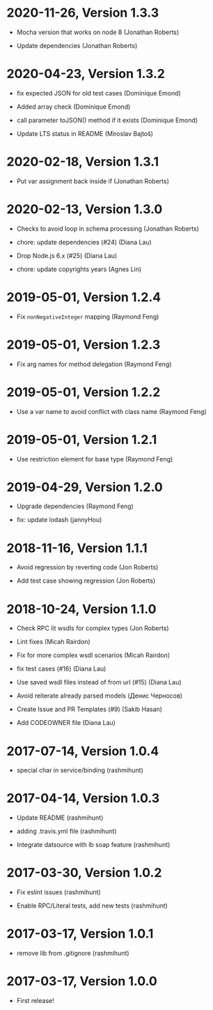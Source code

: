 2020-11-26, Version 1.3.3
=========================

 * Mocha version that works on node 8 (Jonathan Roberts)

 * Update dependencies (Jonathan Roberts)


2020-04-23, Version 1.3.2
=========================

 * fix expected JSON for old test cases (Dominique Emond)

 * Added array check (Dominique Emond)

 * call parameter toJSON() method if it exists (Dominique Emond)

 * Update LTS status in README (Miroslav Bajtoš)


2020-02-18, Version 1.3.1
=========================

 * Put var assignment back inside if (Jonathan Roberts)


2020-02-13, Version 1.3.0
=========================

 * Checks to avoid loop in schema processing (Jonathan Roberts)

 * chore: update dependencies (#24) (Diana Lau)

 * Drop Node.js 6.x (#25) (Diana Lau)

 * chore: update copyrights years (Agnes Lin)


2019-05-01, Version 1.2.4
=========================

 * Fix `nonNegativeInteger` mapping (Raymond Feng)


2019-05-01, Version 1.2.3
=========================

 * Fix arg names for method delegation (Raymond Feng)


2019-05-01, Version 1.2.2
=========================

 * Use a var name to avoid conflict with class name (Raymond Feng)


2019-05-01, Version 1.2.1
=========================

 * Use restriction element for base type (Raymond Feng)


2019-04-29, Version 1.2.0
=========================

 * Upgrade dependencies (Raymond Feng)

 * fix: update lodash (jannyHou)


2018-11-16, Version 1.1.1
=========================

 * Avoid regression by reverting code (Jon Roberts)

 * Add test case showing regression (Jon Roberts)


2018-10-24, Version 1.1.0
=========================

 * Check RPC lit wsdls for complex types (Jon Roberts)

 * Lint fixes (Micah Rairdon)

 * Fix for more complex wsdl scenarios (Micah Rairdon)

 * fix test cases (#16) (Diana Lau)

 * Use saved wsdl files instead of from url (#15) (Diana Lau)

 * Avoid reiterate already parsed models (Денис Черносов)

 * Create Issue and PR Templates (#9) (Sakib Hasan)

 * Add CODEOWNER file (Diana Lau)


2017-07-14, Version 1.0.4
=========================

 * special char in service/binding (rashmihunt)


2017-04-14, Version 1.0.3
=========================

 * Update README (rashmihunt)

 * adding .travis.yml file (rashmihunt)

 * Integrate datsource with lb soap feature (rashmihunt)


2017-03-30, Version 1.0.2
=========================

 * Fix eslint issues (rashmihunt)

 * Enable RPC/Literal tests, add new tests (rashmihunt)


2017-03-17, Version 1.0.1
=========================

 * remove lib from .gitignore (rashmihunt)


2017-03-17, Version 1.0.0
=========================

 * First release!
